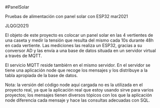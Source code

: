 #PanelSolar 

Pruebas de alimentación con panel solar con ESP32
mar2021

JLQG(2021)

El objeto de este proyecto es colocar un panel solar en las 4 vertientes de una caseta y medir la tensión que resulta del mismo cada 10s durante 48h en cada vertiente. Las mediciones las realiza un ESP32, gracias a su conversor AD y las envía a una base de datos situada en un servidor virtual a través de MQTT.

El servicio MQTT reside tambiérn en el mismo servidor. En el servidor se tiene una aplicación node que recoge los mensajes y los distribuye a la tabla apropiada de la base de datos.

Nota: la versión del código node aquí cargada no es la utilizada en el proyecto real, ya que la aplicación real que estoy usando sirve para varios proyectos; los mensajes tienen diversos tópicos con los que la aplicación node diferencia cada mensaje y hace las consultas adecuadas con SQL.